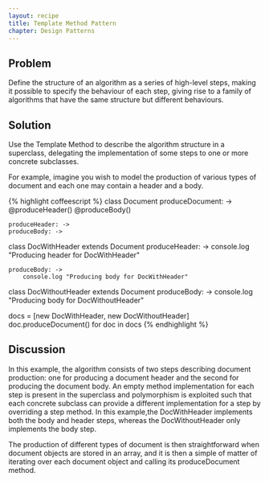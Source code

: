 ```yaml
---
layout: recipe
title: Template Method Pattern
chapter: Design Patterns
---
```

## Problem

Define the structure of an algorithm as a series of high-level steps, making it possible to specify the behaviour of each step, giving rise to a family of algorithms that have the same structure but different behaviours.

## Solution

Use the Template Method to describe the algorithm structure in a superclass, delegating the implementation of some steps to one or more concrete subclasses.

For example, imagine you wish to model the production of various types of document and each one may contain a header and a body.

{% highlight coffeescript %}
class Document
	produceDocument: ->
		@produceHeader()
		@produceBody()

	produceHeader: ->
	produceBody: ->

class DocWithHeader extends Document
	produceHeader: ->
		console.log "Producing header for DocWithHeader"

	produceBody: ->
		console.log "Producing body for DocWithHeader"

class DocWithoutHeader extends Document
	produceBody: ->
		console.log "Producing body for DocWithoutHeader"

docs = [new DocWithHeader, new DocWithoutHeader]
doc.produceDocument() for doc in docs
{% endhighlight %}

## Discussion

In this example, the algorithm consists of two steps describing document production: one for producing a document header and the second for producing the document body. An empty method implementation for each step is present in the superclass and polymorphism is exploited such that each concrete subclass can provide a different implementation for a step by overriding a step method. In this example,the DocWithHeader implements both the body and header steps, whereas the DocWithoutHeader only implements the body step.

The production of different types of document is then straightforward when document objects are stored in an array, and it is then a simple of matter of iterating over each document object and calling its produceDocument method.